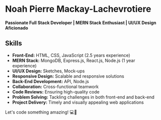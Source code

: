 # Noah Pierre Mackay-Lachevrotiere

**Passionate Full Stack Developer | MERN Stack Enthusiast | UI/UX Design Aficionado**

## Skills
- **Front-End:** HTML, CSS, JavaScript (2.5 years experience)
- **MERN Stack:** MongoDB, Express.js, React.js, Node.js (1 year experience)
- **UI/UX Design:** Sketches, Mock-ups
- **Responsive Design:** Scalable and responsive solutions
- **Back-End Development:** API, Node.js
- **Collaboration:** Cross-functional teamwork
- **Code Reviews:** Ensuring high-quality code
- **Problem Solving:** Tackling challenges in both front-end and back-end
- **Project Delivery:** Timely and visually appealing web applications

Let's code something amazing! 💻🚀

